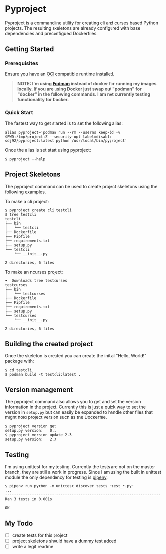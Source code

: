 # Pyproject

Pyproject is a commandline utility for creating cli and curses based Python
projects. The resulting skeletons are already configured with base dependencies
and preconfigued Dockerfiles. 

## Getting Started

### Prerequisites

Ensure you have an [OCI](https://opencontainers.org/) compatible runtime installed.

> **NOTE: I'm using [Podman](https://podman.io) instead of docker for running my images locally. If you are using Docker just swap out "podman" for "docker" in the following commands. I am not currently testing functionality for Docker.**

### Quick Start

The fastest way to get started is to set the following alias:

```
alias pyproject='podman run --rm --userns keep-id -v $PWD:/tmp/project:Z --security-opt label=disable sdj92/pyproject:latest python /usr/local/bin/pyproject'
```

Once the alias is set start using pyproject:

```
$ pyproject --help
```

## Project Skeletons

The pyproject command can be used to create project skeletons using the following
examples.

To make a cli project:

```
$ pyproject create cli testcli
$ tree testcli 
testcli
├── bin
│   └── testcli
├── Dockerfile
├── Pipfile
├── requirements.txt
├── setup.py
└── testcli
    └── __init__.py

2 directories, 6 files
```

To make an ncurses project:

```
➜  Downloads tree testcurses 
testcurses
├── bin
│   └── testcurses
├── Dockerfile
├── Pipfile
├── requirements.txt
├── setup.py
└── testcurses
    └── __init__.py

2 directories, 6 files
```

## Building the created project

Once the skeleton is created you can create the initial "Hello, World!" package
with: 

```
$ cd testcli
$ podman build -t testcli:latest .
```

## Version management

The pyproject command also allows you to get and set the version information in 
the project. Currently this is just a quick way to set the version in `setup.py`
but can easily be expanded to handle other files that might hold project version 
such as the Dockerfile.

```
$ pyproject version get
setup.py version: 	0.1
$ pyproject version update 2.3
setup.py version: 	2.3
```

## Testing

I'm using unittest for my testing. Currently the tests are not on the master 
branch, they are still a work in progress. Since I am using the built in
unittest module the only dependency for testing is [pipenv](https://pipenv.pypa.io/en/latest/).

```
$ pipenv run python -m unittest discover tests "test_*.py"
...
----------------------------------------------------------------------
Ran 3 tests in 0.001s

OK
```

## My Todo
- [ ] create tests for this project
- [ ] project skeletons should have a dummy test added
- [ ] write a legit readme
